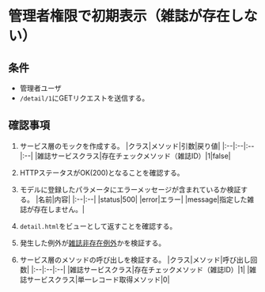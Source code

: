 # 管理者権限で初期表示（雑誌が存在しない）

## 条件
- 管理者ユーザ
- `/detail/1`にGETリクエストを送信する。

## 確認事項
1. サービス層のモックを作成する。
|クラス|メソッド|引数|戻り値|
|:--|:--|:--|:--|
|雑誌サービスクラス|存在チェックメソッド（雑誌ID）|1|false|

1. HTTPステータスがOK(200)となることを確認する。

1. モデルに登録したパラメータにエラーメッセージが含まれているか検証する。
|名前|内容|
|:--|:--|
|status|500|
|error|エラー|
|message|指定した雑誌が存在しません。|

1. `detail.html`をビューとして返すことを確認する。

1. 発生した例外が[雑誌非存在例外](exception.md#雑誌非存在例外)かを検証する。

1. サービス層のメソッドの呼び出しを検証する。
|クラス|メソッド|呼び出し回数|
|:--|:--|:--|
|雑誌サービスクラス|存在チェックメソッド（雑誌ID）|1|
|雑誌サービスクラス|単一レコード取得メソッド|0|
